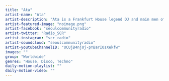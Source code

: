 ```yaml
---
title: "Ata"	
artist-name: "Ata"
artist-description: "Ata is a Frankfurt House legend DJ and main men of club Robert Johnson in Offenbach, which is one of the world’s premier techno clubs. ATA is a well know, veteran player in Germany. He runs The labels Playhouse, Klang, Ongaku as well."
artist-featured-image: "noimage.png"	
artist-facebook: "seoulcommunityradio"	
artist-twitter: "Radio_SCR"	
artist-instagram: "scr_radio"	
artist-soundcloud: "seoulcommunityradio"	
artist-youtubeChannelID: "UCUjB4nj0j-pYBaYI0sXekfw"	
images: ""	
group: "Worldwide"	
genres: "House, Disco, Techno"	
daily-motion-playlist: ""	
daily-motion-video: ""
---
```

